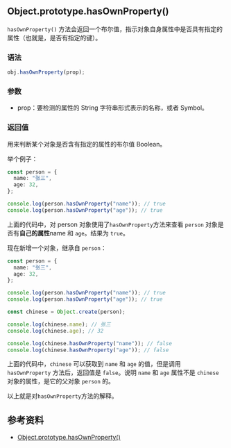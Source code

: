 ## Object.prototype.hasOwnProperty()

`hasOwnProperty()` 方法会返回一个布尔值，指示对象自身属性中是否具有指定的属性（也就是，是否有指定的键）。

### 语法

```ts
obj.hasOwnProperty(prop);
```

### 参数

- prop：要检测的属性的 String 字符串形式表示的名称，或者 Symbol。

### 返回值

用来判断某个对象是否含有指定的属性的布尔值 Boolean。

举个例子：

```ts
const person = {
  name: "张三",
  age: 32,
};

console.log(person.hasOwnProperty("name")); // true
console.log(person.hasOwnProperty("age")); // true
```

上面的代码中，对 person 对象使用了`hasOwnProperty`方法来查看 `person` 对象是否有**自己的属性**name 和 `age`。结果为 `true`。

现在新增一个对象，继承自 `person`：

```ts
const person = {
  name: "张三",
  age: 32,
};

console.log(person.hasOwnProperty("name")); // true
console.log(person.hasOwnProperty("age")); // true

const chinese = Object.create(person);

console.log(chinese.name); // 张三
console.log(chinese.age); // 32

console.log(chinese.hasOwnProperty("name")); // false
console.log(chinese.hasOwnProperty("age")); // false
```

上面的代码中，`chinese` 可以获取到 `name` 和 `age` 的值，但是调用 `hasOwnProperty` 方法后，返回值是 `false`。说明 `name` 和 `age` 属性不是 `chinese` 对象的属性，是它的父对象 `person` 的。

以上就是对`hasOwnProperty`方法的解释。

## 参考资料

- [Object.prototype.hasOwnProperty()](https://developer.mozilla.org/zh-CN/docs/Web/JavaScript/Reference/Global_Objects/Object/hasOwnProperty)
